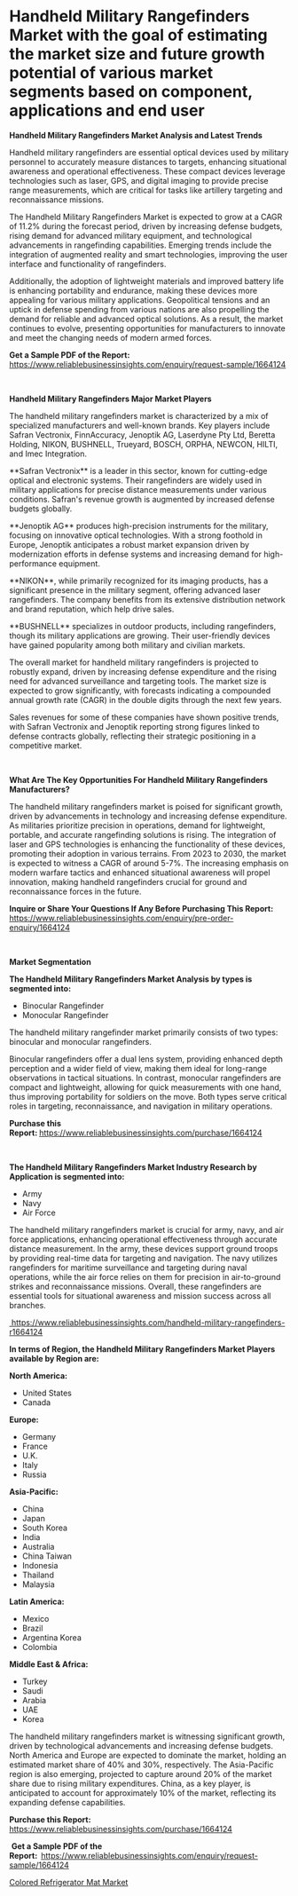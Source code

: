 <p><h1>Handheld Military Rangefinders Market with the goal of estimating the market size and future growth potential of various market segments based on component, applications and end user</h1></p><p><strong>Handheld Military Rangefinders Market Analysis and Latest Trends</strong></p>
<p><p>Handheld military rangefinders are essential optical devices used by military personnel to accurately measure distances to targets, enhancing situational awareness and operational effectiveness. These compact devices leverage technologies such as laser, GPS, and digital imaging to provide precise range measurements, which are critical for tasks like artillery targeting and reconnaissance missions.</p><p>The Handheld Military Rangefinders Market is expected to grow at a CAGR of 11.2% during the forecast period, driven by increasing defense budgets, rising demand for advanced military equipment, and technological advancements in rangefinding capabilities. Emerging trends include the integration of augmented reality and smart technologies, improving the user interface and functionality of rangefinders. </p><p>Additionally, the adoption of lightweight materials and improved battery life is enhancing portability and endurance, making these devices more appealing for various military applications. Geopolitical tensions and an uptick in defense spending from various nations are also propelling the demand for reliable and advanced optical solutions. As a result, the market continues to evolve, presenting opportunities for manufacturers to innovate and meet the changing needs of modern armed forces.</p></p>
<p><strong>Get a Sample PDF of the Report:&nbsp;</strong> <a href="https://www.reliablebusinessinsights.com/enquiry/request-sample/1664124?utm_campaign=3430&utm_medium=2&utm_source=Github&utm_content=ia&utm_term=23032025&utm_id=handheld-military-rangefinders">https://www.reliablebusinessinsights.com/enquiry/request-sample/1664124</a></p>
<p>&nbsp;</p>
<p><strong>Handheld Military Rangefinders Major Market Players</strong></p>
<p><p>The handheld military rangefinders market is characterized by a mix of specialized manufacturers and well-known brands. Key players include Safran Vectronix, FinnAccuracy, Jenoptik AG, Laserdyne Pty Ltd, Beretta Holding, NIKON, BUSHNELL, Trueyard, BOSCH, ORPHA, NEWCON, HILTI, and Imec Integration.</p><p>**Safran Vectronix** is a leader in this sector, known for cutting-edge optical and electronic systems. Their rangefinders are widely used in military applications for precise distance measurements under various conditions. Safran's revenue growth is augmented by increased defense budgets globally.</p><p>**Jenoptik AG** produces high-precision instruments for the military, focusing on innovative optical technologies. With a strong foothold in Europe, Jenoptik anticipates a robust market expansion driven by modernization efforts in defense systems and increasing demand for high-performance equipment.</p><p>**NIKON**, while primarily recognized for its imaging products, has a significant presence in the military segment, offering advanced laser rangefinders. The company benefits from its extensive distribution network and brand reputation, which help drive sales.</p><p>**BUSHNELL** specializes in outdoor products, including rangefinders, though its military applications are growing. Their user-friendly devices have gained popularity among both military and civilian markets.</p><p>The overall market for handheld military rangefinders is projected to robustly expand, driven by increasing defense expenditure and the rising need for advanced surveillance and targeting tools. The market size is expected to grow significantly, with forecasts indicating a compounded annual growth rate (CAGR) in the double digits through the next few years.</p><p>Sales revenues for some of these companies have shown positive trends, with Safran Vectronix and Jenoptik reporting strong figures linked to defense contracts globally, reflecting their strategic positioning in a competitive market.</p></p>
<p>&nbsp;</p>
<p><strong>What Are The Key Opportunities For Handheld Military Rangefinders Manufacturers?</strong></p>
<p><p>The handheld military rangefinders market is poised for significant growth, driven by advancements in technology and increasing defense expenditure. As militaries prioritize precision in operations, demand for lightweight, portable, and accurate rangefinding solutions is rising. The integration of laser and GPS technologies is enhancing the functionality of these devices, promoting their adoption in various terrains. From 2023 to 2030, the market is expected to witness a CAGR of around 5-7%. The increasing emphasis on modern warfare tactics and enhanced situational awareness will propel innovation, making handheld rangefinders crucial for ground and reconnaissance forces in the future.</p></p>
<p><strong>Inquire or Share Your Questions If Any Before Purchasing This Report:</strong> <a href="https://www.reliablebusinessinsights.com/enquiry/pre-order-enquiry/1664124?utm_campaign=3430&utm_medium=2&utm_source=Github&utm_content=ia&utm_term=23032025&utm_id=handheld-military-rangefinders">https://www.reliablebusinessinsights.com/enquiry/pre-order-enquiry/1664124</a></p>
<p>&nbsp;</p>
<p><strong>Market Segmentation</strong></p>
<p><strong>The Handheld Military Rangefinders Market Analysis by types is segmented into:</strong></p>
<p><ul><li>Binocular Rangefinder</li><li>Monocular Rangefinder</li></ul></p>
<p><p>The handheld military rangefinder market primarily consists of two types: binocular and monocular rangefinders. </p><p>Binocular rangefinders offer a dual lens system, providing enhanced depth perception and a wider field of view, making them ideal for long-range observations in tactical situations. In contrast, monocular rangefinders are compact and lightweight, allowing for quick measurements with one hand, thus improving portability for soldiers on the move. Both types serve critical roles in targeting, reconnaissance, and navigation in military operations.</p></p>
<p><strong>Purchase this Report:&nbsp;</strong><a href="https://www.reliablebusinessinsights.com/purchase/1664124?utm_campaign=3430&utm_medium=2&utm_source=Github&utm_content=ia&utm_term=23032025&utm_id=handheld-military-rangefinders">https://www.reliablebusinessinsights.com/purchase/1664124</a></p>
<p>&nbsp;</p>
<p><strong>The Handheld Military Rangefinders Market Industry Research by Application is segmented into:</strong></p>
<p><ul><li>Army</li><li>Navy</li><li>Air Force</li></ul></p>
<p><p>The handheld military rangefinders market is crucial for army, navy, and air force applications, enhancing operational effectiveness through accurate distance measurement. In the army, these devices support ground troops by providing real-time data for targeting and navigation. The navy utilizes rangefinders for maritime surveillance and targeting during naval operations, while the air force relies on them for precision in air-to-ground strikes and reconnaissance missions. Overall, these rangefinders are essential tools for situational awareness and mission success across all branches.</p></p>
<p><a href="https://www.reliablebusinessinsights.com/handheld-military-rangefinders-r1664124?utm_campaign=3430&utm_medium=2&utm_source=Github&utm_content=ia&utm_term=23032025&utm_id=handheld-military-rangefinders">&nbsp;https://www.reliablebusinessinsights.com/handheld-military-rangefinders-r1664124</a></p>
<p><strong>In terms of Region, the Handheld Military Rangefinders Market Players available by Region are:</strong></p>
<p>
    <p> <strong> North America: </strong>
        <ul>
            <li>United States</li>
            <li>Canada</li>
        </ul>
        </p> 
    <p> <strong> Europe: </strong>
        <ul>
            <li>Germany</li>
            <li>France</li>
            <li>U.K.</li>
            <li>Italy</li>
            <li>Russia</li>
        </ul>
        </p> 
    <p> <strong> Asia-Pacific: </strong>
        <ul>
            <li>China</li>
            <li>Japan</li>
            <li>South Korea</li>
            <li>India</li>
            <li>Australia</li>
            <li>China Taiwan</li>
            <li>Indonesia</li>
            <li>Thailand</li>
            <li>Malaysia</li>
        </ul>
        </p> 
    <p> <strong> Latin America: </strong>
        <ul>
            <li>Mexico</li>
            <li>Brazil</li>
            <li>Argentina Korea</li>
            <li>Colombia</li>
        </ul>
        </p> 
    <p> <strong> Middle East & Africa: </strong>
        <ul>
            <li>Turkey</li>
            <li>Saudi</li>
            <li>Arabia</li>
            <li>UAE</li>
            <li>Korea</li>
        </ul>
    </p>
    </p>
<p><p>The handheld military rangefinders market is witnessing significant growth, driven by technological advancements and increasing defense budgets. North America and Europe are expected to dominate the market, holding an estimated market share of 40% and 30%, respectively. The Asia-Pacific region is also emerging, projected to capture around 20% of the market share due to rising military expenditures. China, as a key player, is anticipated to account for approximately 10% of the market, reflecting its expanding defense capabilities.</p></p>
<p><strong>Purchase this Report: </strong><a href="https://www.reliablebusinessinsights.com/purchase/1664124?utm_campaign=3430&utm_medium=2&utm_source=Github&utm_content=ia&utm_term=23032025&utm_id=handheld-military-rangefinders">https://www.reliablebusinessinsights.com/purchase/1664124</a></p>
<p>&nbsp;<strong>Get a Sample PDF of the Report:&nbsp;&nbsp;</strong><a href="https://www.reliablebusinessinsights.com/enquiry/request-sample/1664124?utm_campaign=3430&utm_medium=2&utm_source=Github&utm_content=ia&utm_term=23032025&utm_id=handheld-military-rangefinders">https://www.reliablebusinessinsights.com/enquiry/request-sample/1664124</a></p>
<p><strong></strong></p>
<p><p><a href="https://github.com/gunbybeahmg1/Market-Research-Report-List-1/blob/main/colored-refrigerator-mat-market.md?utm_campaign=3430&utm_medium=2&utm_source=Github&utm_content=ia&utm_term=23032025&utm_id=handheld-military-rangefinders">Colored Refrigerator Mat Market</a></p></p>